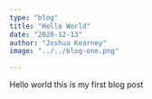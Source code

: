 ```yaml
---
type: "blog"
title: "Hello World"
date: "2020-12-13"
author: "Joshua Kearney"
image: "../../blog-one.png"

---
```


Hello world this is my first blog post

